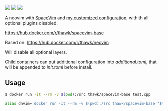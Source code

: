 [![](https://images.microbadger.com/badges/image/thawk/spacevim-base.svg)](https://microbadger.com/images/thawk/spacevim-base) [![](https://images.microbadger.com/badges/commit/thawk/spacevim-base.svg)](https://microbadger.com/images/thawk/spacevim-base) [![](https://images.microbadger.com/badges/version/thawk/spacevim-base.svg)](https://microbadger.com/images/thawk/spacevim-base)

A neovim with [SpaceVim](https://spacevim.org) and [my customized configuration](https://github.com/thawk/dotspacevim), withith all optional plugins disabled.

https://hub.docker.com/r/thawk/spacevim-base

Based on: https://hub.docker.com/r/thawk/neovim

Will disable all optional layers.

Child containers can put additional configuration into *additional.toml*, that will be appended to *init.toml* before install.

## Usage

```sh
$ docker run -it --rm -v $(pwd):/src thawk/spacevim-base test.cpp
```

```sh
alias dnvim='docker run -it --rm -v $(pwd):/src thawk/spacevim-base "$@"'
```


